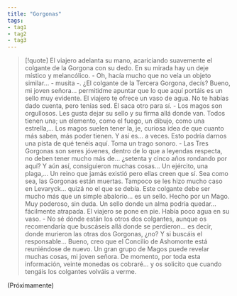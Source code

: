 ```yaml
---
title: "Gorgonas"
tags:
- tag1
- tag2
- tag3
---
```

>[!quote]
>El viajero adelanta su mano, acariciando suavemente el colgante de la Gorgona con su dedo. En su mirada hay un deje místico y melancólico. - Oh, hacía mucho que no veía un objeto similar... - musita -. ¿El colgante de la Tercera Gorgona, decís? Bueno, mi joven señora... permitidme apuntar que lo que aquí portáis es un sello muy evidente. El viajero te ofrece un vaso de agua. No te habías dado cuenta, pero tenías sed. Él saca otro para sí. - Los magos son orgullosos. Les gusta dejar su sello y su firma allá donde van. Todos tienen una; un elemento, como el fuego, un dibujo, como una estrella,... Los magos suelen tener la, je, curiosa idea de que cuanto más saben, más poder tienen. Y así es... a veces. Esto podría darnos una pista de qué tenéis aquí. Toma un trago sonoro. - Las Tres Gorgonas son seres jóvenes, dentro de lo que a leyendas respecta, no deben tener mucho más de... ¿setenta y cinco años rondando por aquí? Y aún así, consiguieron muchas cosas... Un ejército, una plaga,... Un reino que jamás existió pero ellas creen que sí. Sea como sea, las Gorgonas están muertas. Tampoco se les hizo mucho caso en Levaryck... quizá no el que se debía. Este colgante debe ser mucho más que un simple abalorio... es un sello. Hecho por un Mago. Muy poderoso, sin duda. Un sello donde un alma podría quedar... fácilmente atrapada. El viajero se pone en pie. Había poco agua en su vaso. - No sé dónde están los otros dos colgantes, aunque os recomendaría que buscáseis allá donde se perdieron... es decir, donde murieron las otras dos Gorgonas, ¿no? Y si buscáis el responsable... Bueno, creo que el Concilio de Ashomonte está reuniéndose de nuevo. Un gran grupo de Magos puede revelar muchas cosas, mi joven señora. De momento, por toda esta información, veinte monedas os cobraré... y os solicito que cuando tengáis los colgantes volváis a verme.

(Próximamente)